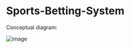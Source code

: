 # Sports-Betting-System

Conceptual diagram:

![image](https://user-images.githubusercontent.com/72973208/222236899-c9f1c5f5-849a-48e5-80ff-11e17b2a8741.png)
